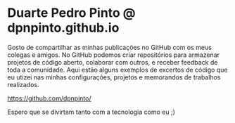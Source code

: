 # Duarte Pedro Pinto @ dpnpinto.github.io

Gosto de compartilhar as minhas publicações no GitHub com os meus colegas e amigos. No GitHub podemos criar repositórios para armazenar projetos de código aberto, colaborar com outros, e receber feedback de toda a comunidade.
Aqui estão alguns exemplos de excertos de código que eu utizei nas minhas configurações, projetos e memorandos de trabalhos realizados.

https://github.com/dpnpinto/

Espero que se divirtam  tanto com a tecnologia como eu ;)
